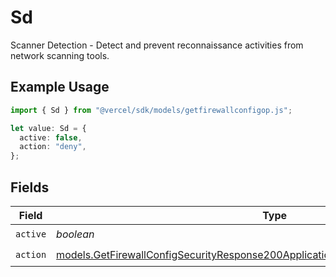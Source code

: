 # Sd

Scanner Detection - Detect and prevent reconnaissance activities from network scanning tools.

## Example Usage

```typescript
import { Sd } from "@vercel/sdk/models/getfirewallconfigop.js";

let value: Sd = {
  active: false,
  action: "deny",
};
```

## Fields

| Field                                                                                                                                                                        | Type                                                                                                                                                                         | Required                                                                                                                                                                     | Description                                                                                                                                                                  |
| ---------------------------------------------------------------------------------------------------------------------------------------------------------------------------- | ---------------------------------------------------------------------------------------------------------------------------------------------------------------------------- | ---------------------------------------------------------------------------------------------------------------------------------------------------------------------------- | ---------------------------------------------------------------------------------------------------------------------------------------------------------------------------- |
| `active`                                                                                                                                                                     | *boolean*                                                                                                                                                                    | :heavy_check_mark:                                                                                                                                                           | N/A                                                                                                                                                                          |
| `action`                                                                                                                                                                     | [models.GetFirewallConfigSecurityResponse200ApplicationJSONResponseBodyCrsSdAction](../models/getfirewallconfigsecurityresponse200applicationjsonresponsebodycrssdaction.md) | :heavy_check_mark:                                                                                                                                                           | N/A                                                                                                                                                                          |